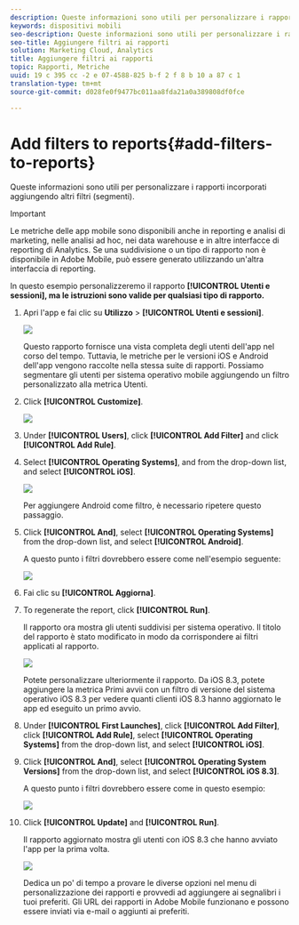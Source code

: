 ```yaml
---
description: Queste informazioni sono utili per personalizzare i rapporti incorporati aggiungendo altri filtri (segmenti).
keywords: dispositivi mobili
seo-description: Queste informazioni sono utili per personalizzare i rapporti incorporati aggiungendo altri filtri (segmenti).
seo-title: Aggiungere filtri ai rapporti
solution: Marketing Cloud, Analytics
title: Aggiungere filtri ai rapporti
topic: Rapporti, Metriche
uuid: 19 c 395 cc -2 e 07-4588-825 b-f 2 f 8 b 10 a 87 c 1
translation-type: tm+mt
source-git-commit: d028fe0f9477bc011aa8fda21a0a389808df0fce

---
```



# Add filters to reports{#add-filters-to-reports}

Queste informazioni sono utili per personalizzare i rapporti incorporati aggiungendo altri filtri (segmenti).

>[!IMPORTANT]
>
>Le metriche delle app mobile sono disponibili anche in reporting e analisi di marketing, nelle analisi ad hoc, nei data warehouse e in altre interfacce di reporting di Analytics. Se una suddivisione o un tipo di rapporto non è disponibile in Adobe Mobile, può essere generato utilizzando un'altra interfaccia di reporting.

In questo esempio personalizzeremo il rapporto **[!UICONTROL Utenti e sessioni], ma le istruzioni sono valide per qualsiasi tipo di rapporto.**

1. Apri l'app e fai clic su **Utilizzo** &gt; **[!UICONTROL Utenti e sessioni]**.

   ![](assets/customize1.png)

   Questo rapporto fornisce una vista completa degli utenti dell'app nel corso del tempo. Tuttavia, le metriche per le versioni iOS e Android dell'app vengono raccolte nella stessa suite di rapporti. Possiamo segmentare gli utenti per sistema operativo mobile aggiungendo un filtro personalizzato alla metrica Utenti.

1. Click **[!UICONTROL Customize]**.

   ![](assets/customize2.png)

1. Under **[!UICONTROL Users]**, click **[!UICONTROL Add Filter]** and click **[!UICONTROL Add Rule]**.

1. Select **[!UICONTROL Operating Systems]**, and from the drop-down list, and select **[!UICONTROL iOS]**.

   ![](assets/customize3.png)

   Per aggiungere Android come filtro, è necessario ripetere questo passaggio.

1. Click **[!UICONTROL And]**, select **[!UICONTROL Operating Systems]** from the drop-down list, and select **[!UICONTROL Android]**.

   A questo punto i filtri dovrebbero essere come nell'esempio seguente:

   ![](assets/customize4.png)

1. Fai clic su **[!UICONTROL Aggiorna]**.
1. To regenerate the report, click **[!UICONTROL Run]**.

   Il rapporto ora mostra gli utenti suddivisi per sistema operativo. Il titolo del rapporto è stato modificato in modo da corrispondere ai filtri applicati al rapporto.

   ![](assets/customize5.png)

   Potete personalizzare ulteriormente il rapporto. Da iOS 8.3, potete aggiungere la metrica Primi avvii con un filtro di versione del sistema operativo iOS 8.3 per vedere quanti clienti iOS 8.3 hanno aggiornato le app ed eseguito un primo avvio.
1. Under **[!UICONTROL First Launches]**, click **[!UICONTROL Add Filter]**, click **[!UICONTROL Add Rule]**, select **[!UICONTROL Operating Systems]** from the drop-down list, and select **[!UICONTROL iOS]**.
1. Click **[!UICONTROL And]**, select **[!UICONTROL Operating System Versions]** from the drop-down list, and select **[!UICONTROL iOS 8.3]**.

   A questo punto i filtri dovrebbero essere come in questo esempio:

   ![](assets/customize6.png)

1. Click **[!UICONTROL Update]** and **[!UICONTROL Run]**.

   Il rapporto aggiornato mostra gli utenti con iOS 8.3 che hanno avviato l'app per la prima volta.

   ![](assets/customize7.png)

   Dedica un po' di tempo a provare le diverse opzioni nel menu di personalizzazione dei rapporti e provvedi ad aggiungere ai segnalibri i tuoi preferiti. Gli URL dei rapporti in Adobe Mobile funzionano e possono essere inviati via e-mail o aggiunti ai preferiti.
